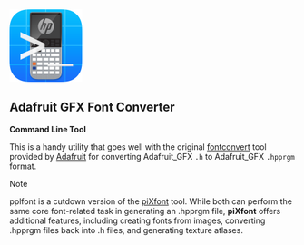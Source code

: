 <img src="https://raw.githubusercontent.com/Insoft-UK/PrimeSDK/main/assets/PrimeSDK.png" style="width: 128px" />

## Adafruit GFX Font Converter
**Command Line Tool**

This is a handy utility that goes well with the original [fontconvert](https://github.com/adafruit/Adafruit-GFX-Library/tree/master/fontconvert) tool provided by [Adafruit](https://www.adafruit.com/) for converting Adafruit_GFX `.h` to Adafruit_GFX `.hpprgm` format.

> [!NOTE]
pplfont is a cutdown version of the [piXfont](https://github.com/Insoft-UK/piXfont) tool. While both can perform the same core font-related task in generating an .hpprgm file, **piXfont** offers additional features, including creating fonts from images, converting .hpprgm files back into .h files, and generating texture atlases.

